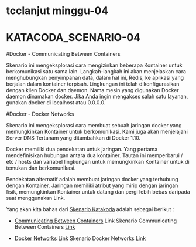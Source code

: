 # tcclanjut minggu-04
# KATACODA_SCENARIO-04


#Docker - Communicating Between Containers

Skenario ini mengeksplorasi cara mengizinkan beberapa Kontainer untuk berkomunikasi satu sama lain. Langkah-langkah ini akan menjelaskan cara menghubungkan penyimpanan data, dalam hal ini, Redis, ke aplikasi yang berjalan dalam kontainer terpisah.
Lingkungan ini telah dikonfigurasikan dengan klien Docker dan daemon.
Nama mesin yang digunakan Docker daemon dinamakan docker. Jika Anda ingin mengakses salah satu layanan, gunakan docker di localhost atau 0.0.0.0.

#Docker - Docker Networks

Skenario ini mengeksplorasi cara membuat sebuah jaringan docker yang memungkinkan Kontainer untuk berkomunikasi. Kami juga akan menjelajahi Server DNS Tertanam yang ditambahkan di Docker 1.10.

Docker memiliki dua pendekatan untuk jaringan. Yang pertama mendefinisikan hubungan antara dua kontainer. Tautan ini memperbarui / etc / hosts dan variabel lingkungan untuk memungkinkan Kontainer untuk di temukan dan berkomunikasi.

Pendekatan alternatif adalah membuat jaringan docker yang terhubung dengan Kontainer. Jaringan memiliki atribut yang mirip dengan jaringan fisik, memungkinkan Kontainer untuk datang dan pergi lebih bebas daripada saat menggunakan Link.

Yang akan kita bahas dari [Skenario Katakoda](https://www.katacoda.com/) adalah sebagai berikut :

 * [Communicating Between Containers](01-Communicating_Between_Containers.md) Link Skenario Communicating Between Containers [Link](https://www.katacoda.com/courses/docker/5)
  
  * [Docker Networks](02-Docker_Networks.md) Link Skenario Docker Networks [Link](https://www.katacoda.com/courses/docker/networking-intro)